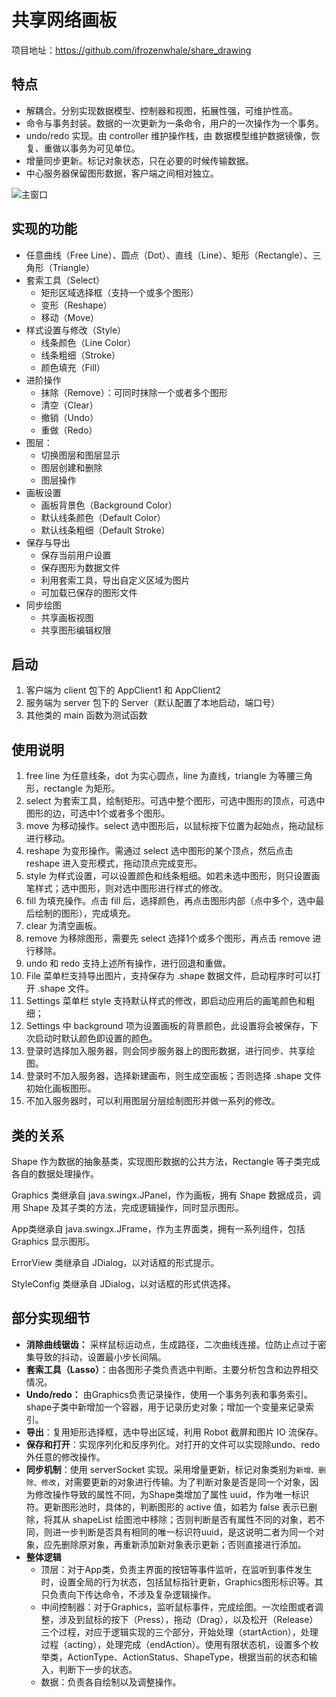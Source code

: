 # 共享网络画板

项目地址：https://github.com/ifrozenwhale/share_drawing

## 特点

- 解耦合。分别实现数据模型、控制器和视图，拓展性强，可维护性高。
- 命令与事务封装。数据的一次更新为一条命令，用户的一次操作为一个事务。
- undo/redo 实现。由 controller 维护操作栈，由 数据模型维护数据镜像，恢复、重做以事务为可见单位。
- 增量同步更新。标记对象状态，只在必要的时候传输数据。
- 中心服务器保留图形数据，客户端之间相对独立。

![主窗口](https://frozenwhale.oss-cn-beijing.aliyuncs.com/img/image1.png)

## 实现的功能

- 任意曲线（Free Line）、圆点（Dot）、直线（Line）、矩形（Rectangle）、三角形（Triangle）
- 套索工具（Select）
  - 矩形区域选择框（支持一个或多个图形）
  - 变形（Reshape）
  - 移动（Move）
- 样式设置与修改（Style）
  - 线条颜色（Line Color）
  - 线条粗细（Stroke）
  - 颜色填充（Fill）
- 进阶操作
  - 抹除（Remove）：可同时抹除一个或者多个图形
  - 清空（Clear）
  - 撤销（Undo）
  - 重做（Redo）
- 图层：
  - 切换图层和图层显示
  - 图层创建和删除
  - 图层操作
- 画板设置
  - 画板背景色（Background Color）
  - 默认线条颜色（Default Color）
  - 默认线条粗细（Default Stroke）
- 保存与导出
  - 保存当前用户设置
  - 保存图形为数据文件
  - 利用套索工具，导出自定义区域为图片
  - 可加载已保存的图形文件
- 同步绘图
  - 共享画板视图
  - 共享图形编辑权限

## 启动

1. 客户端为 client 包下的 AppClient1 和 AppClient2
2. 服务端为 server 包下的 Server（默认配置了本地启动，端口号）
3. 其他类的 main 函数为测试函数

## 使用说明

1. free line 为任意线条，dot 为实心圆点，line 为直线，triangle 为等腰三角形，rectangle 为矩形。
2. select 为套索工具，绘制矩形。可选中整个图形，可选中图形的顶点，可选中图形的边，可选中1个或者多个图形。
3. move 为移动操作。select 选中图形后，以鼠标按下位置为起始点，拖动鼠标进行移动。
4. reshape 为变形操作。需通过 select 选中图形的某个顶点，然后点击 reshape 进入变形模式，拖动顶点完成变形。
5. style 为样式设置，可以设置颜色和线条粗细。如若未选中图形，则只设置画笔样式；选中图形，则对选中图形进行样式的修改。
6. fill 为填充操作。点击 fill 后，选择颜色，再点击图形内部（点中多个，选中最后绘制的图形），完成填充。
7. clear 为清空画板。
8. remove 为移除图形，需要先 select 选择1个或多个图形，再点击 remove 进行移除。
9. undo 和 redo 支持上述所有操作，进行回退和重做。
10. File 菜单栏支持导出图片，支持保存为 .shape 数据文件，启动程序时可以打开 .shape 文件。
11. Settings 菜单栏 style 支持默认样式的修改，即启动应用后的画笔颜色和粗细；
12. Settings 中 background 项为设置画板的背景颜色，此设置将会被保存，下次启动时默认颜色即设置的颜色。
13. 登录时选择加入服务器，则会同步服务器上的图形数据，进行同步、共享绘图。
14. 登录时不加入服务器，选择新建画布，则生成空画板；否则选择 .shape 文件初始化画板图形。
15. 不加入服务器时，可以利用图层分层绘制图形并做一系列的修改。

## 类的关系

Shape 作为数据的抽象基类，实现图形数据的公共方法，Rectangle 等子类完成各自的数据处理操作。

Graphics 类继承自 java.swingx.JPanel，作为画板，拥有 Shape 数据成员，调用 Shape 及其子类的方法，完成逻辑操作，同时显示图形。

App类继承自 java.swingx.JFrame，作为主界面类，拥有一系列组件，包括 Graphics 显示图形。

ErrorView 类继承自 JDialog，以对话框的形式提示。

StyleConfig 类继承自 JDialog，以对话框的形式供选择。

## 部分实现细节

- **消除曲线锯齿：** 采样鼠标运动点，生成路径，二次曲线连接。位防止点过于密集导致的抖动，设置最小步长间隔。
- **套索工具（Lasso）**：由各图形子类负责选中判断。主要分析包含和边界相交情况。
- **Undo/redo：** 由Graphics负责记录操作，使用一个事务列表和事务索引。shape子类中新增加一个容器，用于记录历史对象；增加一个变量来记录索引。
- **导出**：复用矩形选择框，选中导出区域，利用 Robot 截屏和图片 IO 流保存。 
- **保存和打开**：实现序列化和反序列化。对打开的文件可以实现除undo、redo外任意的修改操作。
- **同步机制**：使用 serverSocket 实现。采用增量更新，标记对象类别为`新增、删除、修改`，对需要更新的对象进行传输。为了判断对象是否是同一个对象，因为修改操作导致的属性不同，为Shape类增加了属性 uuid，作为唯一标识符。更新图形池时，具体的，判断图形的 active 值，如若为 false 表示已删除，将其从 shapeList 绘图池中移除；否则判断是否有属性不同的对象，若不同，则进一步判断是否具有相同的唯一标识符uuid，是这说明二者为同一个对象，应先删除原对象，再重新添加新对象表示更新；否则直接进行添加。
- **整体逻辑**
  - 顶层：对于App类，负责主界面的按钮等事件监听，在监听到事件发生时，设置全局的行为状态，包括鼠标指针更新，Graphics图形标识等。其只负责向下传达命令，不涉及复杂逻辑操作。
  - 中间控制器：对于Graphics，监听鼠标事件，完成绘图。一次绘图或者调整，涉及到鼠标的按下（Press），拖动（Drag），以及松开（Release）三个过程，对应于逻辑实现的三个部分，开始处理（startAction），处理过程（acting），处理完成（endAction）。使用有限状态机，设置多个枚举类，ActionType、ActionStatus、ShapeType，根据当前的状态和输入，判断下一步的状态。
  - 数据：负责各自绘制以及调整操作。
